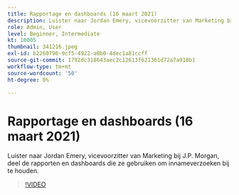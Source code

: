 ```yaml
---
title: Rapportage en dashboards (16 maart 2021)
description: Luister naar Jordan Emery, vicevoorzitter van Marketing bij J.P. Morgan, deel de rapporten en dashboards die ze gebruiken om innameverzoeken bij te houden.
role: Admin, User
level: Beginner, Intermediate
kt: 10005
thumbnail: 341216.jpeg
exl-id: b2260796-9cf5-4922-a0b0-4dec1a81ccff
source-git-commit: 1792dc318643aec2c12613f621361d72a7a918b1
workflow-type: tm+mt
source-wordcount: '50'
ht-degree: 0%

---
```


# Rapportage en dashboards (16 maart 2021)

Luister naar Jordan Emery, vicevoorzitter van Marketing bij J.P. Morgan, deel de rapporten en dashboards die ze gebruiken om innameverzoeken bij te houden.

>[!VIDEO](https://video.tv.adobe.com/v/341216/?quality=12&learn=on)
